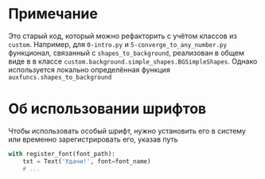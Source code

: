 # Примечание
Это старый код, который можно рефакторить с учётом классов из `custom`.
Например, для `0-intro.py` и `5-converge_to_any_number.py` функционал,
связанный с `shapes_to_background`, реализован в общем виде в 
в классе `custom.background.simple_shapes.BGSimpleShapes`. Однако используется
локально определённая функция `auxfuncs.shapes_to_background`


# Об использовании шрифтов
Чтобы использовать особый шрифт, нужно установить его в систему или временно
зарегистрировать его, указав путь

```python
with register_font(font_path):
    txt = Text('Удачи!', font=font_name)
    # ...
```